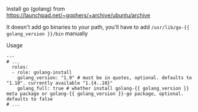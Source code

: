 Install go (golang) from https://launchpad.net/~gophers/+archive/ubuntu/archive

It doesn't add go binaries to your path, you'll have to add `/usr/lib/go-{{ golang_version }}/bin` manually

Usage
```
---
# ...
  roles:
  - role: golang-install
    golang_version: "1.9" # must be in quotes, optional. defaults to "1.10". currently available "1.{4..10}"
    golang_full: true # whether install golang-{{ golang_version }} meta package or golang-{{ golang_version }}-go package, optional. defaults to false
# ...
```
